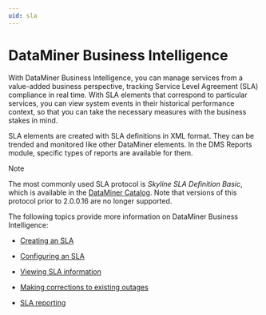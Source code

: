 ```yaml
---
uid: sla
---
```


# DataMiner Business Intelligence

With DataMiner Business Intelligence, you can manage services from a value-added business perspective, tracking Service Level Agreement (SLA) compliance in real time. With SLA elements that correspond to particular services, you can view system events in their historical performance context, so that you can take the necessary measures with the business stakes in mind.

SLA elements are created with SLA definitions in XML format. They can be trended and monitored like other DataMiner elements. In the DMS Reports module, specific types of reports are available for them.

> [!NOTE]
> The most commonly used SLA protocol is *Skyline SLA Definition Basic*, which is available in the [DataMiner Catalog](xref:About_the_Catalog_module). Note that versions of this protocol prior to 2.0.0.16 are no longer supported.

The following topics provide more information on DataMiner Business Intelligence:

- [Creating an SLA](xref:Creating_an_SLA)

- [Configuring an SLA](xref:Configuring_an_SLA)

- [Viewing SLA information](xref:Viewing_SLA_information)

- [Making corrections to existing outages](xref:Making_corrections_to_existing_outages)

- [SLA reporting](xref:SLA_reporting)
